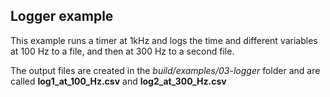 ## Logger example

This example runs a timer at 1kHz and logs the time and different variables at 100 Hz to a file, and then at 300 Hz to a second file.

The output files are created in the *build/examples/03-logger* folder and are called __log1_at_100_Hz.csv__ and __log2_at_300_Hz.csv__